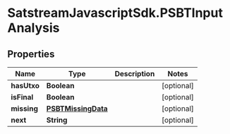 # SatstreamJavascriptSdk.PSBTInputAnalysis

## Properties
Name | Type | Description | Notes
------------ | ------------- | ------------- | -------------
**hasUtxo** | **Boolean** |  | [optional] 
**isFinal** | **Boolean** |  | [optional] 
**missing** | [**PSBTMissingData**](PSBTMissingData.md) |  | [optional] 
**next** | **String** |  | [optional] 
